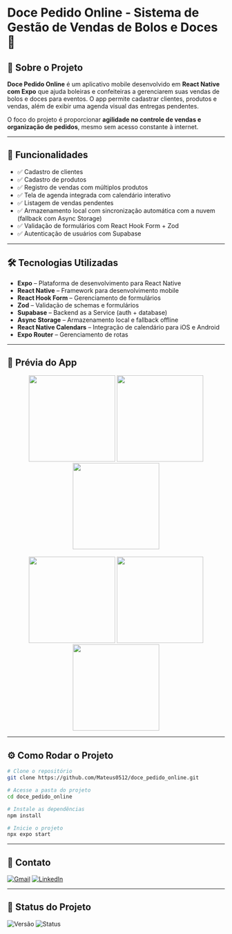 # Doce Pedido Online - Sistema de Gestão de Vendas de Bolos e Doces 🍰

## 📱 Sobre o Projeto

**Doce Pedido Online** é um aplicativo mobile desenvolvido em **React Native com Expo** que ajuda boleiras e confeiteiras a gerenciarem suas vendas de bolos e doces para eventos. O app permite cadastrar clientes, produtos e vendas, além de exibir uma agenda visual das entregas pendentes.

O foco do projeto é proporcionar **agilidade no controle de vendas e organização de pedidos**, mesmo sem acesso constante à internet.

---

## 🚀 Funcionalidades

* ✅ Cadastro de clientes
* ✅ Cadastro de produtos
* ✅ Registro de vendas com múltiplos produtos
* ✅ Tela de agenda integrada com calendário interativo
* ✅ Listagem de vendas pendentes
* ✅ Armazenamento local com sincronização automática com a nuvem (fallback com Async Storage)
* ✅ Validação de formulários com React Hook Form + Zod
* ✅ Autenticação de usuários com Supabase

---

## 🛠️ Tecnologias Utilizadas

* **Expo** – Plataforma de desenvolvimento para React Native
* **React Native** – Framework para desenvolvimento mobile
* **React Hook Form** – Gerenciamento de formulários
* **Zod** – Validação de schemas e formulários
* **Supabase** – Backend as a Service (auth + database)
* **Async Storage** – Armazenamento local e fallback offline
* **React Native Calendars** – Integração de calendário para iOS e Android
* **Expo Router** – Gerenciamento de rotas

---

## 📸 Prévia do App

<div align="center">
  <img src="https://github.com/user-attachments/assets/f9142101-d836-470d-9398-d49b01fafef0" width="200" />
  <img src="https://github.com/user-attachments/assets/015a3ae7-450b-44f7-b6f1-f1e8c0e56ab6" width="200" />
  <img src="https://github.com/user-attachments/assets/2803e9ab-7286-4d35-9f96-a3f6a4fe81ef" width="200" />
</div>
<br/>

<div align="center">
  <img src="https://github.com/user-attachments/assets/ad067645-073c-4555-8bf1-97a8ade7b783" width="200" />
  <img src="https://github.com/user-attachments/assets/517a20bd-5dbb-4f0a-b126-9be8fbf37a10" width="200" />
  <img src="https://github.com/user-attachments/assets/c7b0b0f6-9100-47ce-839d-5972642b59c9" width="200" />
</div>

---

## ⚙️ Como Rodar o Projeto

```bash
# Clone o repositório
git clone https://github.com/Mateus0512/doce_pedido_online.git

# Acesse a pasta do projeto
cd doce_pedido_online

# Instale as dependências
npm install

# Inicie o projeto
npx expo start
```

---

## 🔗 Contato

[![Gmail](https://img.shields.io/badge/Gmail-D14836?style=for-the-badge\&logo=gmail\&logoColor=white)](mailto:ax7maf@gmail.com)
[![LinkedIn](https://img.shields.io/badge/LinkedIn-0077B5?style=for-the-badge\&logo=linkedin\&logoColor=white)](https://www.linkedin.com/in/mateus-amorim-983563290/)

---

## 📌 Status do Projeto

![Versão](https://img.shields.io/badge/Versão-1.0.0-blue?style=for-the-badge)
![Status](https://img.shields.io/badge/Status-Concluído-brightgreen?style=for-the-badge)


